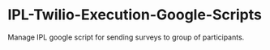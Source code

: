 # IPL-Twilio-Execution-Google-Scripts
Manage IPL google script for sending surveys to group of participants. 
